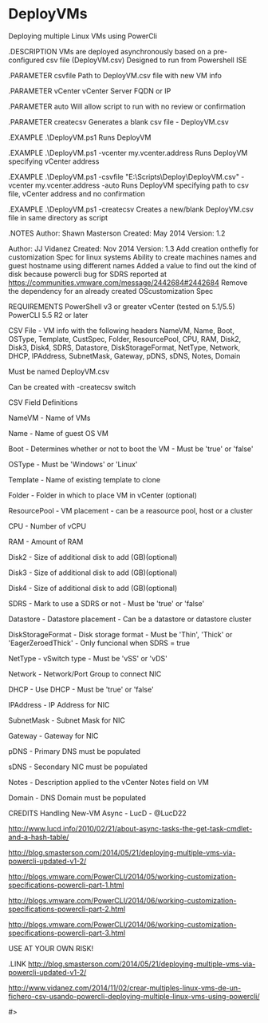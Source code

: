 DeployVMs
=========

Deploying multiple Linux VMs using PowerCli

.DESCRIPTION
VMs are deployed asynchronously based on a pre-configured csv file (DeployVM.csv)
Designed to run from Powershell ISE

.PARAMETER csvfile
Path to DeployVM.csv file with new VM info

.PARAMETER vCenter
vCenter Server FQDN or IP

.PARAMETER auto
Will allow script to run with no review or confirmation

.PARAMETER createcsv
Generates a blank csv file - DeployVM.csv

.EXAMPLE
.\DeployVM.ps1
Runs DeployVM

.EXAMPLE
.\DeployVM.ps1 -vcenter my.vcenter.address
Runs DeployVM specifying vCenter address

.EXAMPLE
.\DeployVM.ps1 -csvfile "E:\Scripts\Deploy\DeployVM.csv" -vcenter my.vcenter.address -auto
Runs DeployVM specifying path to csv file, vCenter address and no confirmation
 
.EXAMPLE
.\DeployVM.ps1 -createcsv
Creates a new/blank DeployVM.csv file in same directory as script

.NOTES
Author: Shawn Masterson
Created: May 2014
Version: 1.2

Author: JJ Vidanez
Created: Nov 2014
Version: 1.3 
Add creation onthefly for customization Spec for linux systems
Ability to create machines names and guest hostname using different names
Added a value to find out the kind of disk because powercli bug for SDRS reported at https://communities.vmware.com/message/2442684#2442684
Remove the dependency for an already created OScustomization Spec

REQUIREMENTS
PowerShell v3 or greater
vCenter (tested on 5.1/5.5)
PowerCLI 5.5 R2 or later

CSV File - VM info with the following headers
NameVM, Name, Boot, OSType, Template, CustSpec, Folder, ResourcePool, CPU, RAM, Disk2, Disk3, Disk4, SDRS, Datastore, DiskStorageFormat, NetType, Network, DHCP, IPAddress, SubnetMask, Gateway, pDNS, sDNS, Notes, Domain

Must be named DeployVM.csv

Can be created with -createcsv switch

CSV Field Definitions

NameVM - Name of VMs

Name - Name of guest OS VM

Boot - Determines whether or not to boot the VM - Must be 'true' or 'false'

OSType - Must be 'Windows' or 'Linux'

Template - Name of existing template to clone

Folder - Folder in which to place VM in vCenter (optional)

ResourcePool - VM placement - can be a reasource pool, host or a cluster

CPU - Number of vCPU

RAM - Amount of RAM

Disk2 - Size of additional disk to add (GB)(optional)

Disk3 - Size of additional disk to add (GB)(optional)

Disk4 - Size of additional disk to add (GB)(optional)

SDRS - Mark to use a SDRS or not - Must be 'true' or 'false' 

Datastore - Datastore placement - Can be a datastore or datastore cluster

DiskStorageFormat - Disk storage format - Must be 'Thin', 'Thick' or 'EagerZeroedThick' - Only funcional when SDRS = true

NetType - vSwitch type - Must be 'vSS' or 'vDS'

Network - Network/Port Group to connect NIC

DHCP - Use DHCP - Must be 'true' or 'false'

IPAddress - IP Address for NIC

SubnetMask - Subnet Mask for NIC

Gateway - Gateway for NIC

pDNS - Primary DNS must be populated

sDNS - Secondary NIC must be populated

Notes - Description applied to the vCenter Notes field on VM

Domain - DNS Domain must be populated

	
CREDITS
Handling New-VM Async - LucD - @LucD22

http://www.lucd.info/2010/02/21/about-async-tasks-the-get-task-cmdlet-and-a-hash-table/

http://blog.smasterson.com/2014/05/21/deploying-multiple-vms-via-powercli-updated-v1-2/

http://blogs.vmware.com/PowerCLI/2014/05/working-customization-specifications-powercli-part-1.html

http://blogs.vmware.com/PowerCLI/2014/06/working-customization-specifications-powercli-part-2.html

http://blogs.vmware.com/PowerCLI/2014/06/working-customization-specifications-powercli-part-3.html

USE AT YOUR OWN RISK!
	
.LINK
http://blog.smasterson.com/2014/05/21/deploying-multiple-vms-via-powercli-updated-v1-2/

http://www.vidanez.com/2014/11/02/crear-multiples-linux-vms-de-un-fichero-csv-usando-powercli-deploying-multiple-linux-vms-using-powercli/

#>
